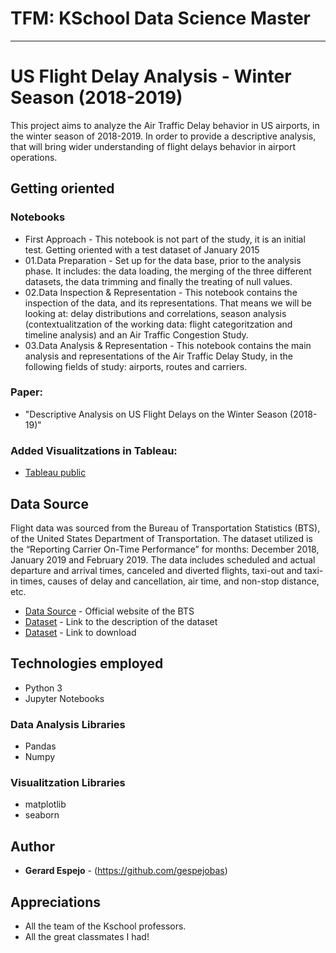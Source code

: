 # TFM: KSchool Data Science Master
---------------------------------------------
# US Flight Delay Analysis - Winter Season (2018-2019)

This project aims to analyze the Air Traffic Delay behavior in US airports, in the winter season of 2018-2019. In order to provide a descriptive analysis, that will bring wider understanding of flight delays behavior in airport operations. 

## Getting oriented

### Notebooks
* First Approach - This notebook is not part of the study, it is an initial test. Getting oriented with a test dataset of January 2015
* 01.Data Preparation - Set up for the data base, prior to the analysis phase. It includes: the data loading, the merging of the three different datasets, the data trimming and finally the treating of null values.
* 02.Data Inspection & Representation - This notebook contains the inspection of the data, and its representations. That means we will be looking at: delay distributions and correlations, season analysis (contextualitzation of the working data: flight categoritzation and timeline analysis) and an Air Traffic Congestion Study.
* 03.Data Analysis & Representation - This notebook contains the main analysis and representations of the Air Traffic Delay Study, in the following fields of study: airports, routes and carriers.

### Paper:
* "Descriptive Analysis on US Flight Delays on the Winter Season (2018-19)"
### Added Visualitzations in Tableau:
* [Tableau public](https://public.tableau.com/profile/gerard.espejo#!/vizhome/USFlightDelaysontheWinterSeason2018-19/Dashboard1?publish=yes)

## Data Source

Flight data was sourced from the Bureau of Transportation Statistics (BTS), of the United States Department of Transportation. The dataset utilized is the “Reporting Carrier On-Time Performance” for months: December 2018, January 2019 and February 2019. The data includes scheduled and actual departure and arrival times, canceled and diverted flights, taxi-out and taxi-in times, causes of delay and cancellation, air time, and non-stop distance, etc.

* [Data Source](https://www.bts.gov/) - Official website of the BTS
* [Dataset](https://www.transtats.bts.gov/Fields.asp) - Link to the description of the dataset
* [Dataset](https://www.transtats.bts.gov/DL_SelectFields.asp?Table_ID=236) - Link to download

## Technologies employed
* Python 3
* Jupyter Notebooks
### Data Analysis Libraries
* Pandas
* Numpy
### Visualitzation Libraries
* matplotlib
* seaborn

## Author

* **Gerard Espejo** - (https://github.com/gespejobas)

## Appreciations

* All the team of the Kschool professors.
* All the great classmates I had!
